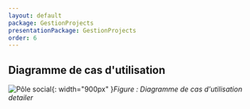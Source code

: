 ```yaml
---
layout: default
package: GestionProjects
presentationPackage: GestionProjects
order: 6
---
```


## Diagramme de cas d'utilisation 
![Pôle social ](/lab_crud/Gestion-projet/images/use-cas.png){: width="900px" }*Figure : Diagramme de cas d'utilisation detailer*

<!-- new slide -->